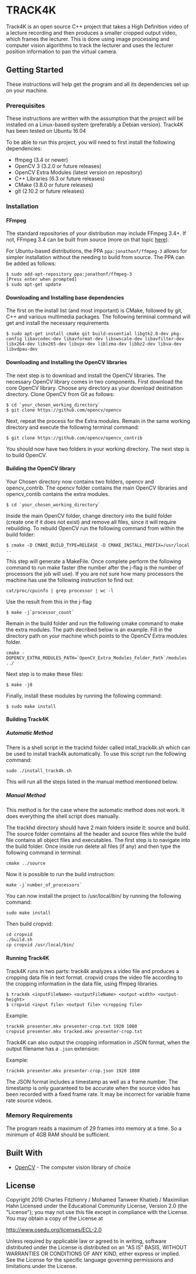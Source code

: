 # TRACK4K
Track4K is an open source C++ project that takes a High Definition video of a lecture recording and then produces a smaller cropped output video, which frames the lecturer. This is done using image processing and computer vision algorithms to track the lecturer and uses the lecturer position information to pan the virtual camera.

## Getting Started
These instructions will help get the program and all its dependencies set up on your machine.

### Prerequisites
These instructions are written with the assumption that the project will be installed on a Linux-based system (preferably a Debian version). Track4K has been tested on Ubuntu 16.04

 To be able to run this project, you will need to first install the following dependencies:

* ffmpeg (3.4 or newer)
* OpenCV 3 (3.2.0 or future releases)
* OpenCV Extra Modules (latest version on repository)
* C++ Libraries (6.3 or future releases)
* CMake (3.8.0 or future releases)
* git (2.10.2 or future releases)

### Installation

#### FFmpeg
The standard repositories of your distribution may include FFmpeg 3.4+. If not, FFmpeg 3.4 can be built from source (more on that topic [here](https://github.com/FFmpeg/FFmpeg/blob/master/INSTALL.md)).

For Ubuntu-based distributions, the PPA `ppa:jonathonf/ffmpeg-3` allows for simpler installation without the needing to build from source. The PPA can be added as follows:

```
$ sudo add-apt-repository ppa:jonathonf/ffmpeg-3
[Press enter when prompted]
$ sudo apt-get update
```

#### Downloading and Installing base dependencies
The first on the install list (and most important) is CMake, followed by git, C++ and various multimedia packages.
The following terminal command will get and install the necessary requirements

```
$ sudo apt-get install cmake git build-essential libgtk2.0-dev pkg-config libavcodec-dev libavformat-dev libswscale-dev libavfilter-dev libx264-dev libx265-dev libvpx-dev liblzma-dev libbz2-dev libva-dev libvdpau-dev
```

#### Downloading and Installing the OpenCV libraries
The next step is to download and install the OpenCV libraries.
The necessary OpenCV library comes in two components. First download the core OpenCV library. Choose any directory as your download destination directory.
Clone OpenCV from Git as follows:
```
$ cd `your_chosen_working_directory`
$ git clone https://github.com/opencv/opencv

```
Next, repeat the process for the Extra modules. Remain in the same working directory and execute the following terminal command:
```
$ git clone https://github.com/opencv/opencv_contrib
```
You should now have two folders in your working directory.
The next step is to build OpenCV.

#### Building the OpenCV library
Your Chosen directory now contains two folders, opencv and opencv_contrib. The opencv folder contains the main OpenCV libraries and opencv_contib contains the extra modules.

```
$ cd `your_chosen_working_directory`
```
Inside the main OpenCV folder, change directory into the build folder (create one if it does not exist) and remove all files, since it will require rebuilding. To rebuild OpenCV run the following command from within the build folder:

```
$ cmake -D CMAKE_BUILD_TYPE=RELEASE -D CMAKE_INSTALL_PREFIX=/usr/local ..
```
This step will generate a MakeFile. Once complete perform the following command to run make faster (the number after the j-flag is the number of processors the job will use). If you are not sure how many processors the machine has use the following instruction to find out:

```
cat/proc/cpuinfo | grep processor | wc -l
```
Use the result from this in the j-flag

```
$ make -j`processor_count`
```
Remain in the build folder and run the following cmake command to make the extra modules.
The path decribed below is an example. Fill in the directory path on your machine which points to the OpenCV Extra modules folder.

```
cmake -DOPENCV_EXTRA_MODULES_PATH=`OpenCV_Extra_Modules_Folder_Path`/modules ../
```
Next step is to make these files:

```
$ make -j8
```

Finally, install these modules by running the following command:
```
$ sudo make install
```
#### Building Track4K

##### Automatic Method

There is a shell script in the trackhd folder called intall_track4k.sh which can be used to install track4k automatically.
To use this script run the following command:

```
sudo ./install_track4k.sh
```

This will run all the steps listed in the manual method mentioned below.

##### Manual Method

This method is for the case where the automatic method does not work. It does everything the shell script does manually.

The trackhd directory should have 2 main folders inside it: source and build. The source folder comntains all the header and source files while the build file contains all object files and executables.
The first step is to navigate into the build folder. Once inside run delete all files (if any) and then type the following command in terminal:

```
cmake ../source
```
Now it is possible to run the build instruction:

```
make -j`number_of_processors`
```
You can now install the project to /usr/local/bin/ by running the following command:

```
sudo make install
```

Then build cropvid:

```
cd cropvid
./build.sh
cp cropvid /usr/local/bin/
```

#### Running Track4K

Track4K runs in two parts: track4k analyzes a video file and produces a cropping data file in text format. cropvid crops the
video file according to the cropping information in the data file, using ffmpeg libraries.

```
$ track4k <inputFileName> <outputFileName> <output-width> <output-height>
$ cropvid <input file> <output file> <cropping file>
```

Example:

```
track4k presenter.mkv presenter-crop.txt 1920 1080
cropvid presenter.mkv tracked.mkv presenter-crop.txt
```

Track4K can also output the cropping information in JSON format, when the output filename has a `.json` extension:

Example:

```
track4k presenter.mkv presenter-crop.json 1920 1080
```

The JSON format includes a timestamp as well as a frame number. The timestamp is only guaranteed to be accurate when
the source video has been recorded with a fixed frame rate. It may be incorrect for variable frame rate source videos.

### Memory Requirements
The program reads a maximum of 29 frames into memory at a time. So a minimum of 4GB RAM should be sufficient.

## Built With

* [OpenCV](http://www.opencv.org) - The computer vision library of choice

## License

  Copyright 2016 Charles Fitzhenry / Mohamed Tanweer Khatieb / Maximilian Hahn
  Licensed under the Educational Community License, Version 2.0
  (the "License"); you may not use this file except in compliance with the License. You may obtain a copy of the License at

  http://www.osedu.org/licenses/ECL-2.0

  Unless required by applicable law or agreed to in writing,
  software distributed under the License is distributed on an "AS IS"
  BASIS, WITHOUT WARRANTIES OR CONDITIONS OF ANY KIND, either express
  or implied. See the License for the specific language governing
  permissions and limitations under the License.
